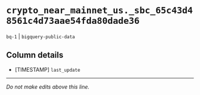 # `crypto_near_mainnet_us._sbc_65c43d48561c4d73aae54fda80dade36`
`bq-1` | `bigquery-public-data`

## Column details
* [TIMESTAMP] `last_update`

-------------------------------------------------------------------------------
*Do not make edits above this line.*
